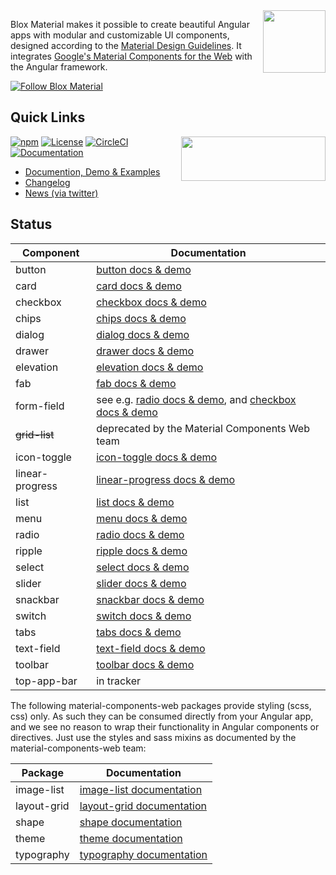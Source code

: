 <img align="right" src="https://blox.src.zone/assets/bloxmaterial.d95f426a452154ce56660b82d7d56e63.svg" width="100" height="100"/>

Blox Material makes it possible to create beautiful Angular apps with modular and customizable UI components,
designed according to the [Material Design Guidelines](https://material.io/guidelines).
It integrates [Google's Material Components for the Web](https://github.com/material-components/material-components-web) with the Angular framework.

[![Follow Blox Material](https://img.shields.io/twitter/url/https/twitter.com/TheSourceZone.svg?style=social&label=Follow\+Blox\+Material)](https://twitter.com/intent/follow?screen_name=TheSourceZone)

## Quick Links
<a href="https://circleci.com/gh/src-zone/material/tree/master"><img align="right" src="https://buildstats.info/circleci/chart/src-zone/material?branch=master&showStats=false" width="231" height="71"/></a>

[![npm](https://img.shields.io/npm/v/@blox/material.svg)](https://www.npmjs.com/package/@blox/material)
[![License](https://img.shields.io/github/license/src-zone/material.svg)](LICENSE.txt)
[![CircleCI](https://img.shields.io/circleci/project/github/src-zone/material.svg)](https://circleci.com/gh/src-zone/material/tree/master)
[![Documentation](https://img.shields.io/badge/demo-website-lightgrey.svg)](https://blox.src.zone/material)
* [Documention, Demo & Examples](https://blox.src.zone/material)
* [Changelog](bundle/CHANGELOG.md)
* [News (via twitter)](https://twitter.com/TheSourceZone)

## Status

Component            | Documentation |
-------------------- | --------- |
button               | [button docs &amp; demo](https://blox.src.zone/material/directives/button) |
card                 | [card docs &amp; demo](https://blox.src.zone/material/directives/card) |
checkbox             | [checkbox docs &amp; demo](https://blox.src.zone/material/directives/checkbox) |
chips                | [chips docs &amp; demo](https://blox.src.zone/material/directives/chips) |
dialog               | [dialog docs &amp; demo](https://blox.src.zone/material/directives/drawer) |
drawer               | [drawer docs &amp; demo](https://blox.src.zone/material/directives/drawer) |
elevation            | [elevation docs &amp; demo](https://blox.src.zone/material/directives/elevation) |
fab                  | [fab docs &amp; demo](https://blox.src.zone/material/directives/fab) |
form-field           | see e.g. [radio docs &amp; demo](https://blox.src.zone/material/directives/radio), and [checkbox docs &amp; demo](https://blox.src.zone/material/directives/checkbox) |
~~grid-list~~        | deprecated by the Material Components Web team |
icon-toggle          | [icon-toggle docs &amp; demo](https://blox.src.zone/material/directives/icon-toggle) |
linear-progress      | [linear-progress docs &amp; demo](https://blox.src.zone/material/directives/linear-progress) |
list                 | [list docs &amp; demo](https://blox.src.zone/material/directives/list) |
menu                 | [menu docs &amp; demo](https://blox.src.zone/material/directives/menu) |
radio                | [radio docs &amp; demo](https://blox.src.zone/material/directives/radio) |
ripple               | [ripple docs &amp; demo](https://blox.src.zone/material/directives/ripple) |
select               | [select docs &amp; demo](https://blox.src.zone/material/directives/select) |
slider               | [slider docs &amp; demo](https://blox.src.zone/material/directives/slider) |
snackbar             | [snackbar docs &amp; demo](https://blox.src.zone/material/directives/snackbar) |
switch               | [switch docs &amp; demo](https://blox.src.zone/material/directives/switch) |
tabs                 | [tabs docs &amp; demo](https://blox.src.zone/material/directives/tab) |
text-field           | [text-field docs &amp; demo](https://blox.src.zone/material/directives/text-field) |
toolbar              | [toolbar docs &amp; demo](https://blox.src.zone/material/directives/toolbar) |
top-app-bar          | in tracker |

The following material-components-web packages provide styling (scss, css) only. As such they
can be consumed directly from your Angular app, and we see no reason to wrap their functionality
in Angular components or directives. Just use the styles and sass mixins as documented by the
material-components-web team:

Package              | Documentation |
---------------------| --------- |
image-list           | [image-list documentation](https://github.com/material-components/material-components-web/blob/master/packages/mdc-image-list/README.md) |
layout-grid          | [layout-grid documentation](https://github.com/material-components/material-components-web/blob/master/packages/mdc-image-list/README.md) |
shape                | [shape documentation](https://github.com/material-components/material-components-web/blob/master/packages/mdc-image-list/README.md) |
theme                | [theme documentation](https://github.com/material-components/material-components-web/blob/master/packages/mdc-image-list/README.md) |
typography           | [typography documentation](https://github.com/material-components/material-components-web/blob/master/packages/mdc-image-list/README.md) |
